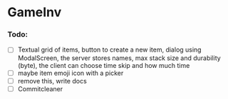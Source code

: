 # GameInv

### Todo:
- [ ] Textual grid of items, button to create a new item, dialog using ModalScreen, the server stores names, max stack size and durability (byte), the client can choose time skip and how much time
- [ ] maybe item emoji icon with a picker
- [ ] remove this, write docs
- [ ] Commitcleaner
